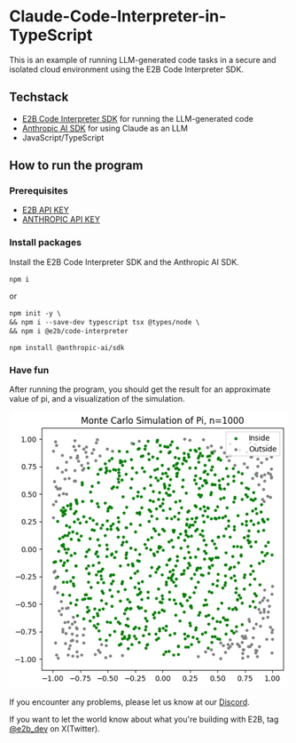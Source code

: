 # Claude-Code-Interpreter-in-TypeScript
This is an example of running LLM-generated code tasks in a secure and isolated cloud environment using the E2B Code Interpreter SDK.

## Techstack
- [E2B Code Interpreter SDK](https://github.com/e2b-dev/code-interpreter) for running the LLM-generated code
- [Anthropic AI SDK](https://www.npmjs.com/package/@anthropic-ai/sdk) for using Claude as an LLM
- JavaScript/TypeScript


## How to run the program

### Prerequisites
  - [E2B API KEY](https://e2b.dev/docs/getting-started/api-key)
  - [ANTHROPIC API KEY](https://console.anthropic.com/settings/keys)

### Install packages

Install the E2B Code Interpreter SDK and the Anthropic AI SDK.

```
npm i
```

or
  
```
npm init -y \
&& npm i --save-dev typescript tsx @types/node \
&& npm i @e2b/code-interpreter
```

```
npm install @anthropic-ai/sdk
```

### Have fun
After running the program, you should get the result for an approximate value of pi, and a visualization of the simulation.

![Example of the output](example.png)

If you encounter any problems, please let us know at our [Discord](https://discord.com/invite/U7KEcGErtQ).

If you want to let the world know about what you're building with E2B, tag [@e2b_dev](https://twitter.com/e2b_dev) on X(Twitter).